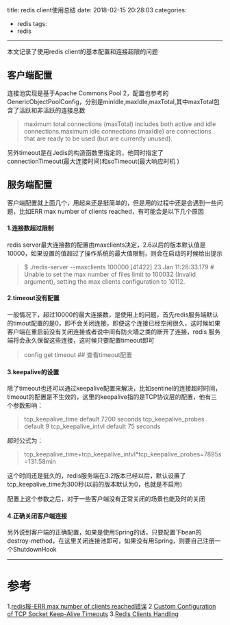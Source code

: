 title: redis client使用总结
date: 2018-02-15 20:28:03
categories:
- redis
tags:
- redis
---
本文记录了使用redis client的基本配置和连接超限的问题
<!--more-->

## 客户端配置
连接池实现是基于Apache Commons Pool 2，配置也参考的GenericObjectPoolConfig，分别是minIdle,maxIdle,maxTotal,其中maxTotal包含了活跃和非活跃的连接总数

> maximum total connections (maxTotal) includes both active and idle connections.maximum idle connections (maxIdle) are connections that are ready to be used (but are currently unused).

另外timeout是在Jedis的构造函数里指定的，他同时指定了connectionTimeout(最大连接时间)和soTimeout(最大响应时机 )


## 服务端配置
客户端配置就上面几个，用起来还是挺简单的，但是用的过程中还是会遇到一些问题，比如ERR max number of clients reached，有可能会是以下几个原因

#### 1.连接数超过限制
redis server最大连接数的配置由maxclients决定，2.6以后的版本默认值是10000，如果设置的值超过了操作系统的最大值限制，则会在启动的时候给出提示

> $ ./redis-server --maxclients 100000
[41422] 23 Jan 11:28:33.179 # Unable to set the max number of files limit to 100032 (Invalid argument), setting the max clients configuration to 10112.

#### 2.timeout没有配置
一般情况下，超过10000的最大连接数，是使用上的问题，首先redis服务端默认的timout配置的是0，即不会关闭连接，即便这个连接已经空闲很久，这时候如果客户端在重启前没有关闭连接或者说中间有防火墙之类的断开了连接，redis 服务端将会永久保留这些连接，这时候只要配置timeout即可

> config get timeout ## 查看timeout配置

#### 3.keepalive的设置
除了timeout也还可以通过keepalive配置来解决，比如sentinel的连接超时时间，timeout的配置是不生效的，这里的keepalive指的是TCP协议层的配置，他有三个参数影响：

> tcp_keepalive_time     default 7200 seconds
tcp_keepalive_probes   default 9
tcp_keepalive_intvl    default 75 seconds

超时公式为：
> tcp_keepalive_time+tcp_keepalive_intvl*tcp_keepalive_probes=7895s=131.58min

这个时间还是挺久的，redis服务端在3.2版本已经以后，默认设置了tcp_keepalive_time为300秒(以前的版本默认为0，也就是不启用)

配置上这个参数之后，对于一些客户端没有正常关闭的场景也能及时的关闭

#### 4.正确关闭客户端连接
另外说到客户端的正确配置，如果是使用Spring的话，只要配置下bean的destroy-method，在这里关闭连接池即可，如果没有用Spring，则要自己注册一个ShutdownHook

---

# 参考
1.[redis报-ERR max number of clients reached错误](http://coolnull.com/2842.html)
2.[Custom Configuration of TCP Socket Keep-Alive Timeouts](http://coryklein.com/tcp/2015/11/25/custom-configuration-of-tcp-socket-keep-alive-timeouts.html)
3.[Redis Clients Handling](https://redis.io/topics/clients)
